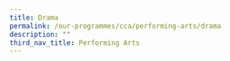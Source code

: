 ```yaml
---
title: Drama
permalink: /our-programmes/cca/performing-arts/drama
description: ""
third_nav_title: Performing Arts
---
```

